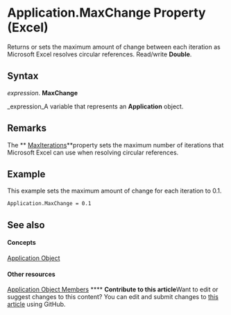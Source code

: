 
# Application.MaxChange Property (Excel)

Returns or sets the maximum amount of change between each iteration as Microsoft Excel resolves circular references. Read/write  **Double**.


## Syntax

 _expression_. **MaxChange**

 _expression_A variable that represents an  **Application** object.


## Remarks

The  ** [MaxIterations](83f12597-9186-e415-a22b-9e028bd95169.md)**property sets the maximum number of iterations that Microsoft Excel can use when resolving circular references.


## Example

This example sets the maximum amount of change for each iteration to 0.1.


```
Application.MaxChange = 0.1
```


## See also


#### Concepts


 [Application Object](19b73597-5cf9-4f56-8227-b5211f657f6f.md)
#### Other resources


 [Application Object Members](4cb9ca42-8d07-cc9c-2d80-4eb9a5921e1e.md)
****   **Contribute to this article**Want to edit or suggest changes to this content? You can edit and submit changes to  [this article](https://github.com/jhershey00/VBA_Excel_Test/OpenXMLCon/articles/5620bdff-d006-8c85-a1b8-1e3b31f21092.md) using GitHub.

